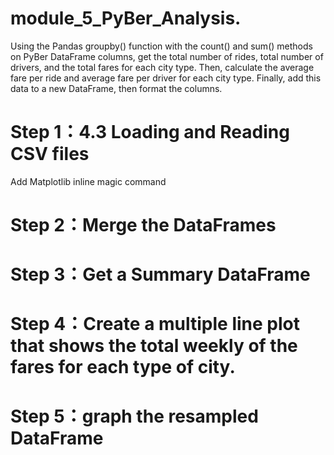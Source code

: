 # module_5_PyBer_Analysis.
Using the Pandas groupby() function with the count() and sum() methods on PyBer DataFrame columns, get the total number of rides, total number of drivers, and the total fares for each city type. Then, calculate the average fare per ride and average fare per driver for each city type. Finally, add this data to a new DataFrame, then format the columns.

# Step 1：4.3 Loading and Reading CSV files
Add Matplotlib inline magic command


# Step 2：Merge the DataFrames

# Step 3：Get a Summary DataFrame

# Step 4：Create a multiple line plot that shows the total weekly of the fares for each type of city.

# Step 5：graph the resampled DataFrame
